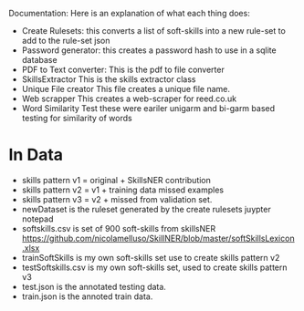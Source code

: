 Documentation:
Here is an explanation of what each thing does:
- Create Rulesets: this converts a list of soft-skills into a new rule-set to add to the rule-set json
- Password generator: this creates a password hash to use in a sqlite database
- PDF to Text converter: This is the pdf to file converter
- SkillsExtractor This is the skills extractor class 
- Unique File creator This file creates a unique file name.
- Web scrapper This creates a web-scraper for reed.co.uk
- Word Similarity Test these were eariler unigarm and bi-garm based testing for similarity of words

# In Data
- skills pattern v1 = original + SkillsNER contribution
- skills pattern v2 = v1 + training data missed examples
- skills pattern v3 = v2 + missed from validation set.
- newDataset is the ruleset generated by the create rulesets juypter notepad
- softskills.csv is set of 900 soft-skills from skillsNER https://github.com/nicolamelluso/SkillNER/blob/master/softSkillsLexicon.xlsx
- trainSoftSkills is my own soft-skills set use to create skills pattern v2
- testSoftskills.csv is my own soft-skills set, used to create skills pattern v3
- test.json is the annotated testing data.
- train.json is the annoted train data.
